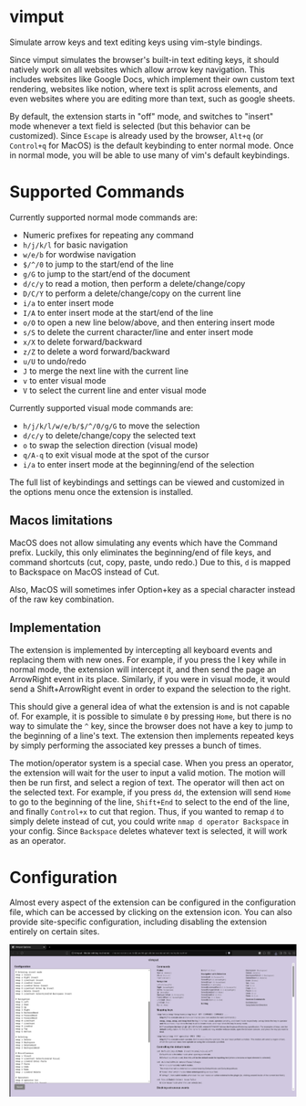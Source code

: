 # vimput

Simulate arrow keys and text editing keys using vim-style bindings.

Since vimput simulates the browser's built-in text editing keys, it
should natively work on all websites which allow arrow key navigation.
This includes websites like Google Docs, which implement their own
custom text rendering, websites like notion, where text is split
across elements, and even websites where you are editing more than
text, such as google sheets.

By default, the extension starts in "off" mode, and switches to
"insert" mode whenever a text field is selected (but this behavior can
be customized). Since `Escape` is already used by the browser, `Alt+q`
(or `Control+q` for MacOS) is the default keybinding to enter normal
mode. Once in normal mode, you will be able to use many of vim's
default keybindings.

# Supported Commands

Currently supported normal mode commands are:
- Numeric prefixes for repeating any command
- `h/j/k/l` for basic navigation
- `w/e/b` for wordwise navigation
- `$/^/0` to jump to the start/end of the line
- `g/G` to jump to the start/end of the document
- `d/c/y` to read a motion, then perform a delete/change/copy
- `D/C/Y` to perform a delete/change/copy on the current line
- `i/a` to enter insert mode
- `I/A` to enter insert mode at the start/end of the line
- `o/O` to open a new line below/above, and then entering insert mode
- `s/S` to delete the current character/line and enter insert mode
- `x/X` to delete forward/backward
- `z/Z` to delete a word forward/backward
- `u/U` to undo/redo
- `J` to merge the next line with the current line
- `v` to enter visual mode
- `V` to select the current line and enter visual mode

Currently supported visual mode commands are:
- `h/j/k/l/w/e/b/$/^/0/g/G` to move the selection
- `d/c/y` to delete/change/copy the selected text
- `o` to swap the selection direction (visual mode)
- `q/A-q` to exit visual mode at the spot of the cursor
- `i/a` to enter insert mode at the beginning/end of the selection

The full list of keybindings and settings can be viewed and customized
in the options menu once the extension is installed.


## Macos limitations

MacOS does not allow simulating any events which have the Command
prefix. Luckily, this only eliminates the beginning/end of file keys,
and command shortcuts (cut, copy, paste, undo redo.) Due to this, `d`
is mapped to Backspace on MacOS instead of Cut.

Also, MacOS will sometimes infer Option+key as a special character
instead of the raw key combination.

## Implementation

The extension is implemented by intercepting all keyboard events and
replacing them with new ones. For example, if you press the l key
while in normal mode, the extension will intercept it, and then send
the page an ArrowRight event in its place. Similarly, if you were in
visual mode, it would send a Shift+ArrowRight event in order to expand
the selection to the right.

This should give a general idea of what the extension is and is not
capable of. For example, it is possible to simulate `0` by pressing
`Home`, but there is no way to simulate the `^` key, since the browser
does not have a key to jump to the beginning of a line's text. The
extension then implements repeated keys by simply performing the
associated key presses a bunch of times.

The motion/operator system is a special case. When you press an
operator, the extension will wait for the user to input a valid
motion. The motion will then be run first, and select a region of
text. The operator will then act on the selected text. For example, if
you press `dd`, the extension will send `Home` to go to the beginning
of the line, `Shift+End` to select to the end of the line, and finally
`Control+x` to cut that region. Thus, if you wanted to remap `d` to
simply delete instead of cut, you could write `nmap d operator
Backspace` in your config. Since `Backspace` deletes whatever text is
selected, it will work as an operator.

# Configuration

Almost every aspect of the extension can be configured in the
configuration file, which can be accessed by clicking on the extension
icon. You can also provide site-specific configuration, including
disabling the extension entirely on certain sites.

![The configuration page](resources/promo/OptionsPage.png)


